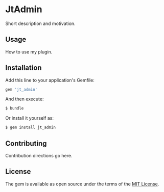 # JtAdmin
Short description and motivation.

## Usage
How to use my plugin.

## Installation
Add this line to your application's Gemfile:

```ruby
gem 'jt_admin'
```

And then execute:
```bash
$ bundle
```

Or install it yourself as:
```bash
$ gem install jt_admin
```

## Contributing
Contribution directions go here.

## License
The gem is available as open source under the terms of the [MIT License](https://opensource.org/licenses/MIT).

